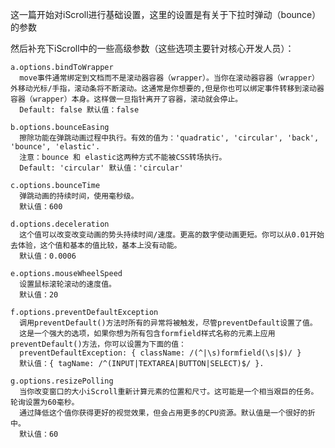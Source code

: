 这一篇开始对iScroll进行基础设置，这里的设置是有关于下拉时弹动（bounce）的参数

然后补充下iScroll中的一些高级参数（这些选项主要针对核心开发人员）：

    a.options.bindToWrapper
      move事件通常绑定到文档而不是滚动器容器（wrapper）。当你在滚动器容器（wrapper）外移动光标/手指，滚动条将不断滚动。这通常是你想要的,但是你也可以绑定事件转移到滚动器容器（wrapper）本身。这样做一旦指针离开了容器，滚动就会停止。
      Default: false 默认值：false
    
    b.options.bounceEasing
      擦除功能在弹跳动画过程中执行。有效的值为：'quadratic', 'circular', 'back', 'bounce', 'elastic'. 
      注意：bounce 和 elastic这两种方式不能被CSS转场执行。
      Default: 'circular' 默认值：'circular'
    
    c.options.bounceTime
      弹跳动画的持续时间，使用毫秒级。
      默认值：600
    
    d.options.deceleration
      这个值可以改变改变动画的势头持续时间/速度。更高的数字使动画更短。你可以从0.01开始去体验，这个值和基本的值比较，基本上没有动能。
      默认值：0.0006
    
    e.options.mouseWheelSpeed
      设置鼠标滚轮滚动的速度值。
      默认值：20
      
    f.options.preventDefaultException
      调用preventDefault()方法时所有的异常将被触发，尽管preventDefault设置了值。
      这是一个强大的选项，如果你想为所有包含formfield样式名称的元素上应用preventDefault()方法，你可以设置为下面的值：
      preventDefaultException: { className: /(^|\s)formfield(\s|$)/ }
      默认值：{ tagName: /^(INPUT|TEXTAREA|BUTTON|SELECT)$/ }.
    
    g.options.resizePolling
      当你改变窗口的大小iScroll重新计算元素的位置和尺寸。这可能是一个相当艰巨的任务。轮询设置为60毫秒。
      通过降低这个值你获得更好的视觉效果，但会占用更多的CPU资源。默认值是一个很好的折中。
      默认值：60


    